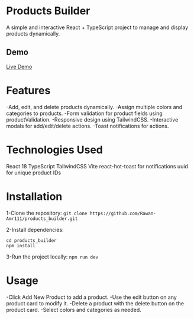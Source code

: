 # Products Builder

A simple and interactive React + TypeScript project to manage and display products dynamically.

## Demo
[Live Demo](https://products-builder-three.vercel.app/)

# Features
-Add, edit, and delete products dynamically.
-Assign multiple colors and categories to products.
-Form validation for product fields using productValidation.
-Responsive design using TailwindCSS.
-Interactive modals for add/edit/delete actions.
-Toast notifications for actions.

# Technologies Used
React 18
TypeScript
TailwindCSS
Vite
react-hot-toast for notifications
uuid for unique product IDs

# Installation
1-Clone the repository:
`git clone https://github.com/Rawan-Amr111/products_builder.git`

2-Install dependencies:
```
cd products_builder
npm install
```

3-Run the project locally:
`npm run dev`


# Usage
-Click Add New Product to add a product.
-Use the edit button on any product card to modify it.
-Delete a product with the delete button on the product card.
-Select colors and categories as needed.



